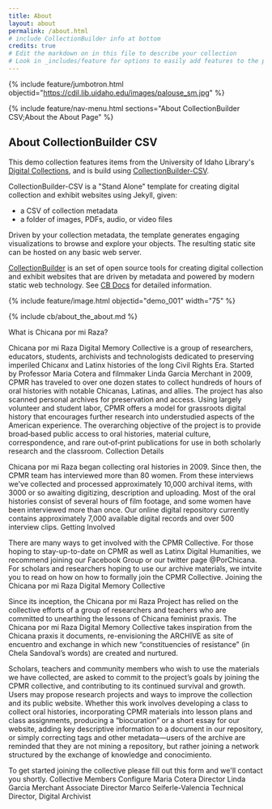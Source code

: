 ```yaml
---
title: About
layout: about
permalink: /about.html
# include CollectionBuilder info at bottom
credits: true
# Edit the markdown on in this file to describe your collection
# Look in _includes/feature for options to easily add features to the page
---
```


{% include feature/jumbotron.html objectid="https://cdil.lib.uidaho.edu/images/palouse_sm.jpg" %} 

{% include feature/nav-menu.html sections="About CollectionBuilder CSV;About the About Page" %}

## About CollectionBuilder CSV

This demo collection features items from the University of Idaho Library's [Digital Collections](https://www.lib.uidaho.edu/digital/), and is build using [CollectionBuilder-CSV](https://github.com/CollectionBuilder/collectionbuilder-csv).

CollectionBuilder-CSV is a "Stand Alone" template for creating digital collection and exhibit websites using Jekyll, given:

- a CSV of collection metadata
- a folder of images, PDFs, audio, or video files

Driven by your collection metadata, the template generates engaging visualizations to browse and explore your objects.
The resulting static site can be hosted on any basic web server.

[CollectionBuilder](https://github.com/CollectionBuilder/) is an set of open source tools for creating digital collection and exhibit websites that are driven by metadata and powered by modern static web technology.
See [CB Docs](https://collectionbuilder.github.io/cb-docs/) for detailed information.

{% include feature/image.html objectid="demo_001" width="75" %} 

<!-- IMPORTANT!!! DELETE this comment and the include below when you are finished editing this page for your collection. The include below introduces about page features. They will show up on your collection's about page until you delete it.  -->
{% include cb/about_the_about.md %} 



What is Chicana por mi Raza?

Chicana por mi Raza Digital Memory Collective is a group of researchers, educators, students, archivists and technologists dedicated to preserving imperiled Chicanx and Latinx histories of the long Civil Rights Era. Started by Professor Maria Cotera and filmmaker Linda Garcia Merchant in 2009, CPMR has traveled to over one dozen states to collect hundreds of hours of oral histories with notable Chicanas, Latinas, and allies. The project has also scanned personal archives for preservation and access. Using largely volunteer and student labor, CPMR offers a model for grassroots digital history that encourages further research into understudied aspects of the American experience. The overarching objective of the project is to provide broad‐based public access to oral histories, material culture, correspondence, and rare out‐of‐print publications for use in both scholarly research and the classroom. 
Collection Details

Chicana por mi Raza began collecting oral histories in 2009. Since then, the CPMR team has interviewed more than 80 women. From these interviews we've collected and processed approximately 10,000 archival items, with 3000 or so awaiting digitizing, description and uploading. Most of the oral histories consist of several hours of film footage, and some women have been interviewed more than once. Our online digital repository currently contains approximately 7,000 available digital records and over 500 interview clips.
Getting Involved

There are many ways to get involved with the CPMR Collective. For those hoping to stay-up-to-date on CPMR as well as Latinx Digital Humanities, we recommend joining our Facebook Group or our twitter page @PorChicana. For scholars and researchers hoping to use our archive materials, we intvite you to read on how on how to formally join the CPMR Collective.
Joining the Chicana por mi Raza Digital Memory Collective

Since its inception, the Chicana por mi Raza Project has relied on the collective efforts of a group of researchers and teachers who are committed to unearthing the lessons of Chicana feminist praxis. The Chicana por mi Raza Digital Memory Collective takes inspiration from the Chicana praxis it documents, re-envisioning the ARCHIVE as site of encuentro and exchange in which new “constituencies of resistance” (in Chela Sandoval’s words) are created and nurtured.

Scholars, teachers and community members who wish to use the materials we have collected, are asked to commit to the project’s goals by joining the CPMR collective, and contributing to its continued survival and growth. Users may propose research projects and ways to improve the collection and its public website. Whether this work involves developing a class to collect oral histories, incorporating CPMR materials into lesson plans and class assignments, producing a “biocuration” or a short essay for our website, adding key descriptive information to a document in our repository, or simply correcting tags and other metadata—users of the archive are reminded that they are not mining a repository, but rather joining a network structured by the exchange of knowledge and conocimiento.

To get started joining the collective please fill out this form and we'll contact you shortly.
Collective Members
Configure
Maria Cotera
Director
Linda Garcia Merchant
Associate Director
Marco Seiferle-Valencia
Technical Director, Digital Archivist

